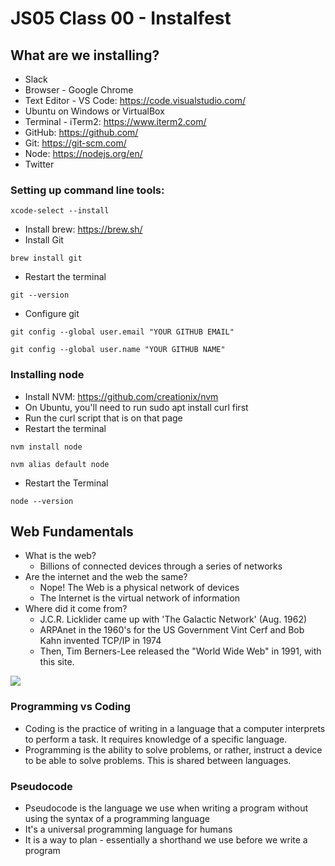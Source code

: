 # JS05 Class 00 - Instalfest

## What are we installing?
* Slack
* Browser - Google Chrome
* Text Editor - VS Code: https://code.visualstudio.com/ 
* Ubuntu on Windows or VirtualBox
* Terminal - iTerm2: https://www.iterm2.com/
* GitHub: https://github.com/
* Git: https://git-scm.com/
* Node: https://nodejs.org/en/
* Twitter

### Setting up command line tools:

```xcode-select --install```

* Install brew: https://brew.sh/ 
* Install Git

```brew install git```

* Restart the terminal

```git --version```

* Configure git

```git config --global user.email "YOUR GITHUB EMAIL"```

```git config --global user.name "YOUR GITHUB NAME"```

### Installing node
* Install NVM: https://github.com/creationix/nvm
* On Ubuntu, you'll need to run sudo apt install curl first
* Run the curl script that is on that page
* Restart the terminal

```nvm install node```

```nvm alias default node```

* Restart the Terminal

```node --version```

## Web Fundamentals

* What is the web?
    * Billions of connected devices through a series  of networks
* Are the internet and the web the same?
    * Nope! The Web is a physical network of devices
    * The Internet is the virtual network of information
* Where did it come from?
    * J.C.R. Licklider came up with 'The Galactic Network' (Aug. 1962)
    * ARPAnet in the 1960's for the US Government
Vint Cerf and Bob Kahn invented TCP/IP in 1974
    * Then, Tim Berners-Lee released the "World Wide Web" in 1991, with this site.

![](img/howdoesitwork.png)

### Programming vs Coding

* Coding is the practice of writing in a language that a computer interprets to perform a task. It requires knowledge of a specific language.
* Programming is the ability to solve problems, or rather, instruct a device to be able to solve problems. ​This is shared between languages.

### Pseudocode

* Pseudocode is the language we use when writing a program without using the syntax of a programming language
* It's a universal programming language for humans
* It is a way to plan - essentially a shorthand we use before we write a program

